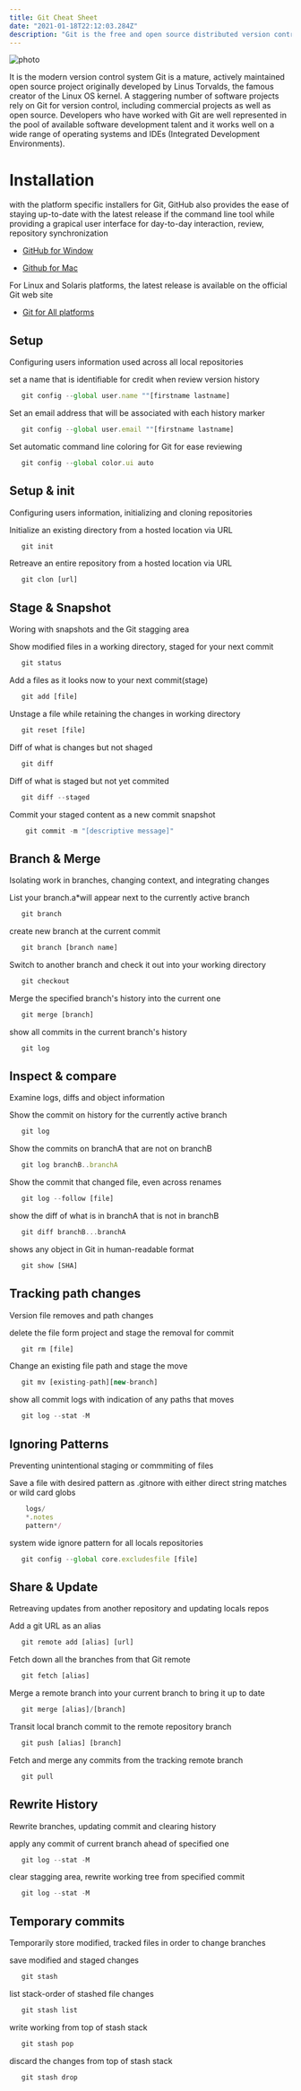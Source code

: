 ```yaml
---
title: Git Cheat Sheet
date: "2021-01-18T22:12:03.284Z"
description: "Git is the free and open source distributed version control system that's responsible for everything in github related that happens locally on your computer. The cheat sheet features the most important and commonly used Git commands for easy reference"
---
```

![photo](roman-synkevych-wX2L8L-fGeA-unsplash.jpg)

It is the modern version control system
Git is a mature, actively maintained open source project originally developed by Linus Torvalds, the famous creator of the Linux OS kernel. A staggering number of software projects rely on Git for version control, including commercial projects as well as open source. Developers who have worked with Git are well represented in the pool of available software development talent and it works well on a wide range of operating systems and IDEs (Integrated Development Environments).
# Installation
 with the platform specific installers for Git, GitHub also provides the ease of staying up-to-date with the latest release if the command line tool while providing  a grapical user interface for day-to-day interaction, review, repository synchronization

 - [GitHub for Window](http://windows.github.com)

 - [Github for Mac](http://mac.github.com)

 For Linux and Solaris platforms, the latest release is available on the official Git web site

 - [Git for All platforms](http://git-scm.com)
 
 ## Setup

Configuring users information used across all 
local repositories

set a name that is identifiable for credit when review version history

```javascript
   git config --global user.name ""[firstname lastname]
```

Set an email address that will be associated with each history marker

```javascript
   git config --global user.email ""[firstname lastname]
```

Set automatic command line coloring for Git for ease reviewing

```javascript
   git config --global color.ui auto

```

## Setup & init

Configuring users information, initializing and cloning repositories

Initialize an existing directory from a hosted location via URL

```javascript
   git init

```

Retreave an entire repository from a hosted location via URL

```javascript
   git clon [url]

```

## Stage & Snapshot

Woring with snapshots and the Git stagging area

Show modified files in a working directory, staged for your next commit

```javascript
   git status

```

Add a files as it looks now to your next commit(stage)

```javascript
   git add [file]

```

Unstage a file while retaining the changes  in working directory

```javascript
   git reset [file]
```

Diff of what is changes but not shaged

```javascript
   git diff

```

Diff of what is staged but not yet commited

```javascript
   git diff --staged

```

Commit your staged content as a new commit snapshot

```javascript
    git commit -m "[descriptive message]"

```

## Branch & Merge

Isolating work in branches, changing context, and integrating changes

List your branch.a*will appear next to the currently active branch

```javascript
   git branch

```

create new branch at the current commit

```javascript
   git branch [branch name]

```

Switch to another branch and check it out into your working directory

```javascript
   git checkout

```

Merge the specified branch's history into the current one

```javascript
   git merge [branch]

```

show all commits in the current branch's history
```javascript
   git log

```

## Inspect & compare
Examine logs, diffs and object information

Show the commit on history for the currently active branch

```javascript
   git log

```

Show the commits on branchA that are not on branchB

```javascript
   git log branchB..branchA

```

Show the commit that changed file, even across renames

```javascript
   git log --follow [file]

```

 show the diff of what is in branchA that is not in branchB
```javascript
   git diff branchB...branchA

```

shows any object in Git in human-readable format
```javascript
   git show [SHA]

```

## Tracking path changes
Version file removes and path changes

delete the file form project and stage the removal for commit

```javascript
   git rm [file]

```

Change an existing file path and stage the move

```javascript
   git mv [existing-path][new-branch]

```

show all commit logs with indication of any paths that moves

```javascript
   git log --stat -M

```

## Ignoring Patterns

Preventing unintentional staging or commmiting of files

Save a file with desired pattern as .gitnore with either direct string matches or wild card globs

```javascript
    logs/
    *.notes
    pattern*/
```

system wide ignore pattern for all locals repositories

```javascript
   git config --global core.excludesfile [file]

```

## Share & Update 
Retreaving updates from another repository and updating locals repos

Add a git URL as an alias

```javascript
   git remote add [alias] [url]

```

Fetch down all the branches from that Git remote

```javascript
   git fetch [alias]

```

Merge a remote branch into your current branch to bring it up to date 

```javascript
   git merge [alias]/[branch]

```

Transit local branch commit to the remote repository branch

```javascript
   git push [alias] [branch]

```

Fetch and merge any commits from the tracking remote branch

```javascript
   git pull

```

## Rewrite History

Rewrite branches, updating commit and clearing history

apply any commit of current branch ahead of specified one

```javascript
   git log --stat -M

```

clear stagging area, rewrite working tree from specified commit

```javascript
   git log --stat -M

```

## Temporary commits 

Temporarily store modified, tracked files in order to change branches

save modified and staged changes

```javascript
   git stash

```
list stack-order of  stashed file changes 

```javascript
   git stash list

```

write working from top of stash stack

```javascript
   git stash pop

```

discard the changes from top of stash stack

```javascript
   git stash drop

```
 

